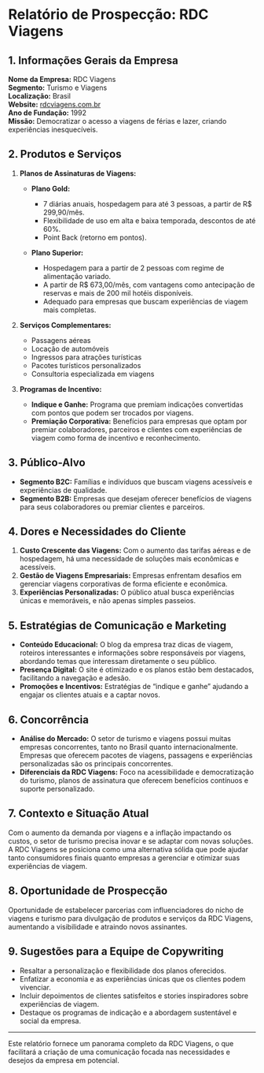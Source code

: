 # Relatório de Prospecção: RDC Viagens

## 1. Informações Gerais da Empresa
**Nome da Empresa:** RDC Viagens  
**Segmento:** Turismo e Viagens  
**Localização:** Brasil  
**Website:** [rdcviagens.com.br](http://www.rdcviagens.com.br)  
**Ano de Fundação:** 1992  
**Missão:** Democratizar o acesso a viagens de férias e lazer, criando experiências inesquecíveis.  

## 2. Produtos e Serviços
1. **Planos de Assinaturas de Viagens:**  
   - **Plano Gold:**  
     - 7 diárias anuais, hospedagem para até 3 pessoas, a partir de R$ 299,90/mês.  
     - Flexibilidade de uso em alta e baixa temporada, descontos de até 60%.  
     - Point Back (retorno em pontos).  

   - **Plano Superior:**  
     - Hospedagem para a partir de 2 pessoas com regime de alimentação variado.  
     - A partir de R$ 673,00/mês, com vantagens como antecipação de reservas e mais de 200 mil hotéis disponíveis.  
     - Adequado para empresas que buscam experiências de viagem mais completas.  

2. **Serviços Complementares:**  
   - Passagens aéreas  
   - Locação de automóveis  
   - Ingressos para atrações turísticas  
   - Pacotes turísticos personalizados  
   - Consultoria especializada em viagens  

3. **Programas de Incentivo:**
   - **Indique e Ganhe:** Programa que premiam indicações convertidas com pontos que podem ser trocados por viagens.  
   - **Premiação Corporativa:** Benefícios para empresas que optam por premiar colaboradores, parceiros e clientes com experiências de viagem como forma de incentivo e reconhecimento.

## 3. Público-Alvo
- **Segmento B2C:** Famílias e indivíduos que buscam viagens acessíveis e experiências de qualidade.  
- **Segmento B2B:** Empresas que desejam oferecer benefícios de viagens para seus colaboradores ou premiar clientes e parceiros.  

## 4. Dores e Necessidades do Cliente
1. **Custo Crescente das Viagens:** Com o aumento das tarifas aéreas e de hospedagem, há uma necessidade de soluções mais econômicas e acessíveis.
2. **Gestão de Viagens Empresariais:** Empresas enfrentam desafios em gerenciar viagens corporativas de forma eficiente e econômica.
3. **Experiências Personalizadas:** O público atual busca experiências únicas e memoráveis, e não apenas simples passeios.

## 5. Estratégias de Comunicação e Marketing
- **Conteúdo Educacional:** O blog da empresa traz dicas de viagem, roteiros interessantes e informações sobre responsáveis por viagens, abordando temas que interessam diretamente o seu público.
- **Presença Digital:** O site é otimizado e os planos estão bem destacados, facilitando a navegação e adesão.
- **Promoções e Incentivos:** Estratégias de “indique e ganhe” ajudando a engajar os clientes atuais e a captar novos.

## 6. Concorrência
- **Análise do Mercado:** O setor de turismo e viagens possui muitas empresas concorrentes, tanto no Brasil quanto internacionalmente. Empresas que oferecem pacotes de viagens, passagens e experiências personalizadas são os principais concorrentes.
- **Diferenciais da RDC Viagens:** Foco na acessibilidade e democratização do turismo, planos de assinatura que oferecem benefícios contínuos e suporte personalizado.

## 7. Contexto e Situação Atual
Com o aumento da demanda por viagens e a inflação impactando os custos, o setor de turismo precisa inovar e se adaptar com novas soluções. A RDC Viagens se posiciona como uma alternativa sólida que pode ajudar tanto consumidores finais quanto empresas a gerenciar e otimizar suas experiências de viagem. 

## 8. Oportunidade de Prospecção
Oportunidade de estabelecer parcerias com influenciadores do nicho de viagens e turismo para divulgação de produtos e serviços da RDC Viagens, aumentando a visibilidade e atraindo novos assinantes.

## 9. Sugestões para a Equipe de Copywriting
- Resaltar a personalização e flexibilidade dos planos oferecidos.  
- Enfatizar a economia e as experiências únicas que os clientes podem vivenciar.  
- Incluir depoimentos de clientes satisfeitos e stories inspiradores sobre experiências de viagem.  
- Destaque os programas de indicação e a abordagem sustentável e social da empresa.

---

Este relatório fornece um panorama completo da RDC Viagens, o que facilitará a criação de uma comunicação focada nas necessidades e desejos da empresa em potencial.